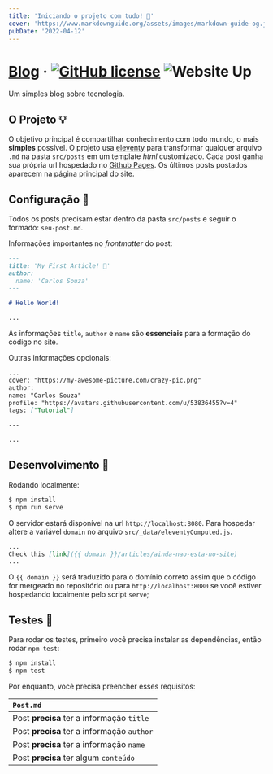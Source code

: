 ```yaml
---
title: 'Iniciando o projeto com tudo! 🚀'
cover: 'https://www.markdownguide.org/assets/images/markdown-guide-og.jpg'
pubDate: '2022-04-12'
---
```


# [Blog](https://github.com/carlos8v/blog) &middot; [![GitHub license](https://img.shields.io/badge/license-MIT-blue.svg)](https://github.com/carlos8v/blog/blob/main/LICENSE) ![Website Up](https://img.shields.io/website?url=https%3A%2F%2Fblog.carlos8v.dev)

Um simples blog sobre tecnologia.

## O Projeto 💡️

O objetivo principal é compartilhar conhecimento com todo mundo, o mais **simples** possível. O projeto usa [eleventy](https://github.com/11ty/eleventy) para transformar qualquer arquivo `.md` na pasta `src/posts` em um template _html_ customizado. Cada post ganha sua própria url hospedado no [Github Pages](https://pages.github.com/). Os últimos posts postados aparecem na página principal do site.

## Configuração 🤝️

Todos os posts precisam estar dentro da pasta `src/posts` e seguir o formado: `seu-post.md`.

Informações importantes no _frontmatter_ do post:

```md
---
title: 'My First Article! 🚀'
author:
  name: 'Carlos Souza'
---

# Hello World!

...
```

As informações `title`, `author` e `name` são **essenciais** para a formação do código no site.

Outras informações opcionais:

```md
...
cover: "https://my-awesome-picture.com/crazy-pic.png"
author:
name: "Carlos Souza"
profile: "https://avatars.githubusercontent.com/u/53836455?v=4"
tags: ["Tutorial"]

---

...
```

## Desenvolvimento 🎯️

Rodando localmente:

```bash
$ npm install
$ npm run serve
```

O servidor estará disponível na url `http://localhost:8080`. Para hospedar altere a variável `domain` no arquivo `src/_data/eleventyComputed.js`.

```md
...
Check this [link]({{ domain }}/articles/ainda-nao-esta-no-site)
...
```

O `{{ domain }}` será traduzido para o domínio correto assim que o código for mergeado no repositório ou para `http://localhost:8080` se você estiver hospedando localmente pelo script `serve`;

## Testes 🔧️

Para rodar os testes, primeiro você precisa instalar as dependências, então rodar `npm test`:

```bash
$ npm install
$ npm test
```

Por enquanto, você precisa preencher esses requisitos:

| `Post.md`                                  |
| :----------------------------------------- |
| Post **precisa** ter a informação `title`  |
| Post **precisa** ter a informação `author` |
| Post **precisa** ter a informação `name`   |
| Post **precisa** ter algum `conteúdo`      |
